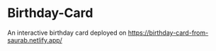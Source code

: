 # Birthday-Card
An interactive birthday card deployed on https://birthday-card-from-saurab.netlify.app/
